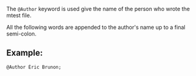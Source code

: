 The `@Author` keyword is used give the name of the person who wrote
the mtest file.

All the following words are appended to the author's name up to a
final semi-colon.

## Example:

~~~~ {.cpp}
@Author Éric Brunon;
~~~~~~~~
